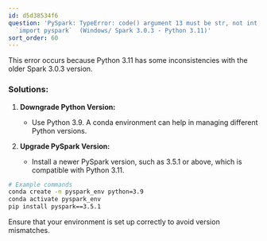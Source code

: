 ```yaml
---
id: d5d38534f6
question: 'PySpark: TypeError: code() argument 13 must be str, not int, while executing
  `import pyspark`  (Windows/ Spark 3.0.3 - Python 3.11)'
sort_order: 60
---
```


This error occurs because Python 3.11 has some inconsistencies with the older Spark 3.0.3 version.

### Solutions:

1. **Downgrade Python Version:**
   - Use Python 3.9. A conda environment can help in managing different Python versions.

2. **Upgrade PySpark Version:**
   - Install a newer PySpark version, such as 3.5.1 or above, which is compatible with Python 3.11.

```bash
# Example commands
conda create -n pyspark_env python=3.9
conda activate pyspark_env
pip install pyspark==3.5.1
```

Ensure that your environment is set up correctly to avoid version mismatches.